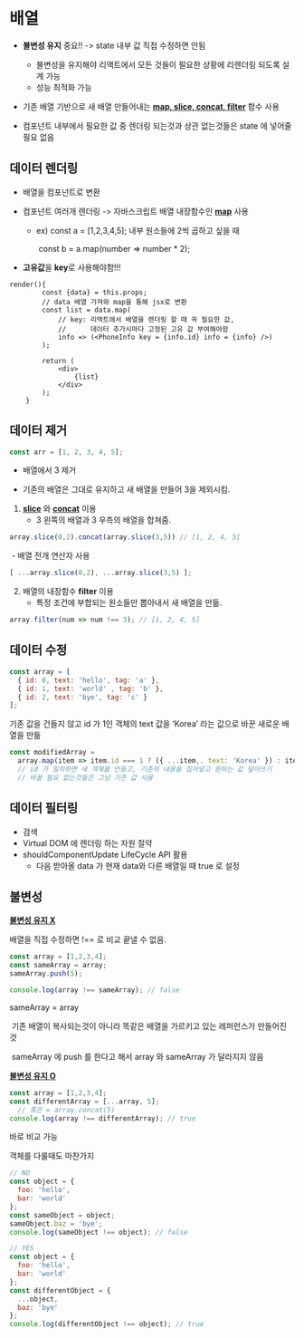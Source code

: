 # 배열

- **불변성 유지** 중요!!  -> state 내부 값 직접 수정하면 안됨
  - 불변성을 유지해야 리액트에서 모든 것들이 필요한 상황에 리렌더링 되도록 설계 가능
  - 성능 최적화 가능

- 기존 배열 기반으로 새 배열 만들어내는 **<u>map, slice, concat, filter</u>** 함수 사용
- 컴포넌트 내부에서 필요한 값 중 렌더링 되는것과 상관 없는것들은 state 에 넣어줄 필요 없음



## 데이터 렌더링

- 배열을 컴포넌트로 변환

- 컴포넌트 여러개 렌더링 -> 자바스크립트 배열 내장함수인 **<u>map</u>** 사용

  - ex) const a = [1,2,3,4,5]; 내부 원소들에 2씩 곱하고 싶을 때

    ​	  const b = a.map(number => number * 2);

- **고유값**을 **key**로 사용해야함!!!

```
render(){
        const {data} = this.props;
        // data 배열 가져와 map을 통해 jsx로 변환
        const list = data.map(
            // key: 리액트에서 배열을 렌더링 할 때 꼭 필요한 값,
            //		데이터 추가시마다 고정된 고유 값 부여해야함
            info => (<PhoneInfo key = {info.id} info = {info} />)
        );

        return (
            <div>
                {list}
            </div>
        );
    }
```



## 데이터 제거

```javascript
const arr = [1, 2, 3, 4, 5];
```

- 배열에서 3 제거

- 기존의 배열은 그대로 유지하고 새 배열을 만들어 3을 제외시킴.

  

1. **<u>slice</u>** 와 **<u>concat</u>** 이용
   - 3 왼쪽의 배열과 3 우측의 배열을 합쳐줌.

```javascript
array.slice(0,2).concat(array.slice(3,5)) // [1, 2, 4, 5]
```

​		- 배열 전개 연산자 사용

```javascript
[ ...array.slice(0,2), ...array.slice(3,5) ];
```

2. 배열의 내장함수 **filter** 이용
   - 특정 조건에 부합되는 원소들만 뽑아내서 새 배열을 만듦.

```javascript
array.filter(num => num !== 3); // [1, 2, 4, 5]
```





## 데이터 수정

```javascript
const array = [
  { id: 0, text: 'hello', tag: 'a' },
  { id: 1, text: 'world' , tag: 'b' },
  { id: 2, text: 'bye', tag: 'c' }
];
```

기존 값을 건들지 않고 id 가 1인 객체의 text 값을 ‘Korea’ 라는 값으로 바꾼 새로운 배열을 만듦

```javascript
const modifiedArray = 
  array.map(item => item.id === 1 ? ({ ...item,. text: 'Korea' }) : item
  // id 가 일치하면 새 객체를 만들고, 기존의 내용을 집어넣고 원하는 값 덮어쓰기
  // 바꿀 필요 없는것들은 그냥 기존 값 사용
```





## 데이터 필터링

- 검색
- Virtual DOM 에 렌더링 하는 자원 절약
- shouldComponentUpdate LifeCycle API 활용
  - 다음 받아올 data 가 현재 data와 다른 배열일 때 true 로 설정



## 불변성

**<u>불변성 유지 X</u>**

배열을 직접 수정하면 !== 로 비교 끝낼 수 없음.

```javascript
const array = [1,2,3,4];
const sameArray = array;
sameArray.push(5);

console.log(array !== sameArray); // false
```

sameArray = array 

​	기존 배열이 복사되는것이 아니라 똑같은 배열을 가르키고 있는 레퍼런스가 만들어진 것

​	sameArray 에 push 를 한다고 해서 array 와 sameArray 가 달라지지 않음



 **<u>불변성 유지 O</u>**

```javascript
const array = [1,2,3,4];
const differentArray = [...array, 5];
  // 혹은 = array.concat(5)
console.log(array !== differentArray); // true
```

바로 비교 가능



객체를 다룰때도 마찬가지

```javascript
// NO
const object = {
  foo: 'hello',
  bar: 'world'
};
const sameObject = object;
sameObject.baz = 'bye';
console.log(sameObject !== object); // false

// YES
const object = {
  foo: 'hello',
  bar: 'world'
};
const differentObject = {
  ...object,
  baz: 'bye'
};
console.log(differentObject !== object); // true
```